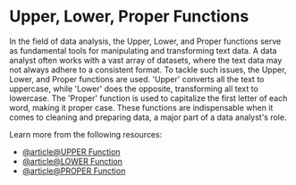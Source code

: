 # Upper, Lower, Proper Functions

In the field of data analysis, the Upper, Lower, and Proper functions serve as fundamental tools for manipulating and transforming text data. A data analyst often works with a vast array of datasets, where the text data may not always adhere to a consistent format. To tackle such issues, the Upper, Lower, and Proper functions are used. 'Upper' converts all the text to uppercase, while 'Lower' does the opposite, transforming all text to lowercase. The 'Proper' function is used to capitalize the first letter of each word, making it proper case. These functions are indispensable when it comes to cleaning and preparing data, a major part of a data analyst's role.

Learn more from the following resources:

- [@article@UPPER Function](https://support.microsoft.com/en-gb/office/upper-function-c11f29b3-d1a3-4537-8df6-04d0049963d6)
- [@article@LOWER Function](https://support.microsoft.com/en-gb/office/lower-function-3f21df02-a80c-44b2-afaf-81358f9fdeb4)
- [@article@PROPER Function](https://support.microsoft.com/en-gb/office/proper-function-52a5a283-e8b2-49be-8506-b2887b889f94)